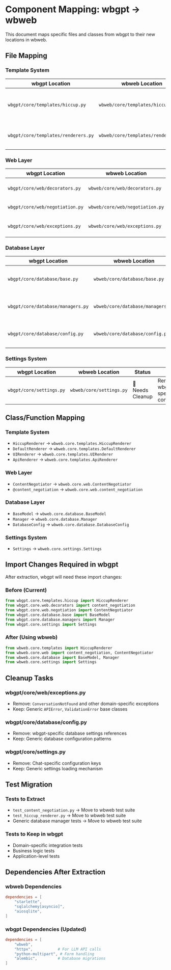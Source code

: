 # Component Mapping: wbgpt → wbweb

This document maps specific files and classes from wbgpt to their new locations in wbweb.

## File Mapping

### Template System
| wbgpt Location | wbweb Location | Status | Notes |
|---------------|----------------|--------|-------|
| `wbgpt/core/templates/hiccup.py` | `wbweb/core/templates/hiccup.py` | 📋 Pending | Clean extraction - no business logic |
| `wbgpt/core/templates/renderers.py` | `wbweb/core/templates/renderers.py` | 📋 Pending | Strategy pattern base classes |

### Web Layer
| wbgpt Location | wbweb Location | Status | Notes |
|---------------|----------------|--------|-------|
| `wbgpt/core/web/decorators.py` | `wbweb/core/web/decorators.py` | 📋 Pending | Generic content negotiation decorator |
| `wbgpt/core/web/negotiation.py` | `wbweb/core/web/negotiation.py` | 📋 Pending | ContentNegotiator class |
| `wbgpt/core/web/exceptions.py` | `wbweb/core/web/exceptions.py` | 🔧 Needs Cleanup | Remove business-specific exceptions |

### Database Layer
| wbgpt Location | wbweb Location | Status | Notes |
|---------------|----------------|--------|-------|
| `wbgpt/core/database/base.py` | `wbweb/core/database/base.py` | 📋 Pending | Generic SQLAlchemy base with managers |
| `wbgpt/core/database/managers.py` | `wbweb/core/database/managers.py` | 📋 Pending | Django-style Manager class |
| `wbgpt/core/database/config.py` | `wbweb/core/database/config.py` | 🔧 Needs Cleanup | Remove wbgpt-specific settings |

### Settings System
| wbgpt Location | wbweb Location | Status | Notes |
|---------------|----------------|--------|-------|
| `wbgpt/core/settings.py` | `wbweb/core/settings.py` | 🔧 Needs Cleanup | Remove wbgpt-specific configuration |

## Class/Function Mapping

### Template System
- `HiccupRenderer` → `wbweb.core.templates.HiccupRenderer`
- `DefaultRenderer` → `wbweb.core.templates.DefaultRenderer`
- `UIRenderer` → `wbweb.core.templates.UIRenderer`
- `ApiRenderer` → `wbweb.core.templates.ApiRenderer`

### Web Layer
- `ContentNegotiator` → `wbweb.core.web.ContentNegotiator`
- `@content_negotiation` → `wbweb.core.web.content_negotiation`

### Database Layer
- `BaseModel` → `wbweb.core.database.BaseModel`
- `Manager` → `wbweb.core.database.Manager`
- `DatabaseConfig` → `wbweb.core.database.DatabaseConfig`

### Settings System
- `Settings` → `wbweb.core.settings.Settings`

## Import Changes Required in wbgpt

After extraction, wbgpt will need these import changes:

### Before (Current)
```python
from wbgpt.core.templates.hiccup import HiccupRenderer
from wbgpt.core.web.decorators import content_negotiation
from wbgpt.core.web.negotiation import ContentNegotiator
from wbgpt.core.database.base import BaseModel
from wbgpt.core.database.managers import Manager
from wbgpt.core.settings import Settings
```

### After (Using wbweb)
```python
from wbweb.core.templates import HiccupRenderer
from wbweb.core.web import content_negotiation, ContentNegotiator
from wbweb.core.database import BaseModel, Manager
from wbweb.core.settings import Settings
```

## Cleanup Tasks

### wbgpt/core/web/exceptions.py
- Remove: `ConversationNotFound` and other domain-specific exceptions
- Keep: Generic `APIError`, `ValidationError` base classes

### wbgpt/core/database/config.py
- Remove: wbgpt-specific database settings references
- Keep: Generic database configuration patterns

### wbgpt/core/settings.py
- Remove: Chat-specific configuration keys
- Keep: Generic settings loading mechanism

## Test Migration

### Tests to Extract
- `test_content_negotiation.py` → Move to wbweb test suite
- `test_hiccup_renderer.py` → Move to wbweb test suite
- Generic database manager tests → Move to wbweb test suite

### Tests to Keep in wbgpt
- Domain-specific integration tests
- Business logic tests
- Application-level tests

## Dependencies After Extraction

### wbweb Dependencies
```toml
dependencies = [
    "starlette",
    "sqlalchemy[asyncio]",
    "aiosqlite",
]
```

### wbgpt Dependencies (Updated)
```toml
dependencies = [
    "wbweb",
    "httpx",           # For LLM API calls
    "python-multipart", # Form handling
    "alembic",         # Database migrations
]
```